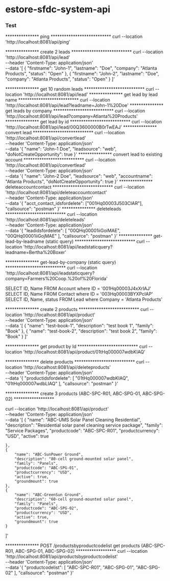 # estore-sfdc-system-api

### Test
*************** ping ***************************
curl --location 'http://localhost:8081/api/ping'

*************** create 2 leads ***************************
curl --location 'http://localhost:8081/api/lead' \
--header 'Content-Type: application/json' \
--data '[
    {
        "firstname": "John-1",
        "lastname": "Doe",
        "company": "Atlanta Products",
        "status": "Open"
    },
    {
        "firstname": "John-2",
        "lastname": "Doe",
        "company": "Atlanta Products",
        "status": "Open"
    }
]'

*************** get 10 random leads ***************************
curl --location 'http://localhost:8081/api/lead'
*************** get lead by lead name ***************************
curl --location 'http://localhost:8081/api/lead?leadname=John-1%20Doe'
*************** get leads by company ***************************
curl --location 'http://localhost:8081/api/lead?company=Atlanta%20Products'
*************** get lead by id ***************************
curl --location 'http://localhost:8081/api/lead/00Q3600000B0rTwEAJ'
*************** convert lead ***************************
curl --location 'http://localhost:8081/api/convertlead' \
--header 'Content-Type: application/json' \
--data '{
    "name": "John-1 Doe",
    "leadsource": "web",
    "doNotCreateOpportunity": true
}'
*************** convert lead to existing account ***************************
curl --location 'http://localhost:8081/api/convertlead' \
--header 'Content-Type: application/json' \
--data '{
    "name": "John-2 Doe",
    "leadsource": "web",
    "accountname": "Atlanta Products",
    "doNotCreateOpportunity": true
}'
*************** deleteaccountcontact ***************************
curl --location 'http://localhost:8081/api/deleteaccountcontact' \
--header 'Content-Type: application/json' \
--data '{
    "acct_contact_idsfordelete": ["001Hq00003J503CIAR"],
    "callsource": "postman"
}'
*************** deleteleads ***************************
curl --location 'http://localhost:8081/api/deleteleads' \
--header 'Content-Type: application/json' \
--data '{
    "leadidsfordelete": [
        "00QHq00001iiGoiMAE",
        "00QHq00001iiGojMAE"
    ],
    "callsource": "postman"
}'
*************** get-lead-by-leadname (static query) ***************************
curl --location 'http://localhost:8081/api/leadstaticquery?leadname=Bertha%20Boxer'

*************** get-lead-by-company (static query) ***************************
curl --location 'http://localhost:8081/api/leadstaticquery?company=Farmers%20Coop.%20of%20Florida'

SELECT ID, Name FROM Account where ID = '001Hq00003J4xXrIAJ'
SELECT ID, Name FROM Contact where ID = '003Hq00003BYXPcIAP'
SELECT ID, Name, status FROM Lead where Company = 'Atlanta Products'

*************** create 2 products ***************************
curl --location 'http://localhost:8081/api/product' \
--header 'Content-Type: application/json' \
--data '[
    {
        "name": "test-book-1",
        "description": "test book 1",
        "family": "Book"
    },
    {
        "name": "test-book-2",
        "description": "test book 2",
        "family": "Book"
    }
]'

*************** get product by Id ***************************
curl --location 'http://localhost:8081/api/product/01tHq000007wdbKIAQ'

*************** delete products ***************************
curl --location 'http://localhost:8081/api/deleteproducts' \
--header 'Content-Type: application/json' \
--data '{
    "productidsfordelete": [
        "01tHq000007wdbKIAQ",
        "01tHq000007wdbLIAQ"
    ],
    "callsource": "postman"
}'

*************** create 3 products (ABC-SPC-R01, ABC-SPG-01, ABC-SPG-02) ******************

curl --location 'http://localhost:8081/api/product' \
--header 'Content-Type: application/json' \
--data '[
    {
        "name": "ABC-UMS Solar Panel Cleaning Residential",
        "description": "Residential solar panel cleaning service package",
        "family": "Service Packages",
        "productcode": "ABC-SPC-R01",
        "productcurrency": "USD",
        "active": true

    },
    {
        "name": "ABC-SunPower Ground",
        "description": "80-cell ground-mounted solar panel",
        "family": "Panels",
        "productcode": "ABC-SPG-01",
        "productcurrency": "USD",
        "active": true,
        "groundmount": true
    },
    {
        "name": "ABC-GreenSun Ground",
        "description": "60-cell ground-mounted solar panel",
        "family": "Panels",
        "productcode": "ABC-SPG-02",
        "productcurrency": "USD",
        "active": true,
        "groundmount": true
    }
]'

*************** POST /productsbyproductcodelist get products (ABC-SPC-R01, ABC-SPG-01, ABC-SPG-02)  ******************
curl --location 'http://localhost:8081/api/productsbyproductcodelist' \
--header 'Content-Type: application/json' \
--data '{
    "productcodelist": [
        "ABC-SPC-R01",
        "ABC-SPG-01",
        "ABC-SPG-02"
    ],
    "callsource": "postman"
}'


